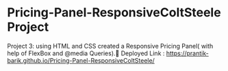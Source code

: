 # Pricing-Panel-ResponsiveColtSteele Project
Project 3: using HTML and CSS created a Responsive Pricing Panel( with help of FlexBox and @media Queries).🍕
Deployed Link : https://prantik-barik.github.io/Pricing-Panel-ResponsiveColtSteele/ 
